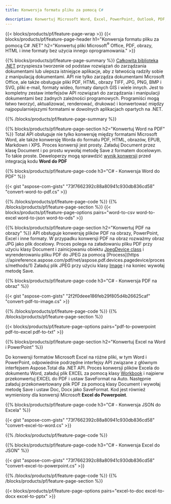 ```yaml
---
title: Konwersja formatu pliku za pomocą C# 

description: Konwertuj Microsoft Word, Excel, PowerPoint, Outlook, PDF, HTML, obrazy 3D, diagramy, formaty wideo i wiele innych popularnych plików za pomocą zaledwie kilku linijek kodu C#.
---
```


{{< blocks/products/pf/feature-page-wrap >}}
{{< blocks/products/pf/feature-page-header h1="Konwersja formatu pliku za pomocą C# .NET" h2="Konwertuj pliki Microsoft<sup>&reg;</sup> Office, PDF, obrazy, HTML i inne formaty bez użycia innego oprogramowania." >}}

{{% blocks/products/pf/feature-page-summary %}}
[Całkowita biblioteka .NET](https://products.aspose.com/total/net/) przyspiesza tworzenie od podstaw rozwiązań do zarządzania dokumentami lub ulepsza istniejące aplikacje, aby z łatwością radziły sobie z manipulacją dokumentami. API nie tylko zarządza dokumentami Microsoft Office, ale także obsługuje pliki PDF, HTML, obrazy TIFF, JPG, PNG, BMP i SVG, pliki e-mail, formaty wideo, formaty danych GIS i wiele innych. Jest to kompletny zestaw interfejsów API rozwiązań do zarządzania i manipulacji dokumentami bez żadnych zależności programowych. Programiści mogą łatwo tworzyć, aktualizować, renderować, drukować i konwertować między najpopularniejszymi formatami w dowolnych aplikacjach opartych na .NET.

{{% /blocks/products/pf/feature-page-summary  %}}

{{% blocks/products/pf/feature-page-section  h2="Konwertuj Word na PDF" %}}
Total API obsługuje nie tylko konwersję między formatami Microsoft Word, ale także konwersję Worda do formatu PDF, HTML, obrazów, EPUB, Markdown i XPS. Proces konwersji jest prosty. Załaduj Document przez klasę Document i po prostu wywołaj metodę Save z formatem docelowym. To takie proste. Deweloperzy mogą sprawdzić [wynik konwersji](https://products.aspose.com/words/net/conversion/word-to-pdf/) przed integracją kodu **Word do PDF**


{{% blocks/products/pf/feature-page-code h3="C# - Konwersja Word do PDF" %}}

{{< gist "aspose-com-gists" "73f7662392c88a80941c930db836cd58" "convert-word-to-pdf.cs" >}}

{{% /blocks/products/pf/feature-page-code  %}}
{{% /blocks/products/pf/feature-page-section %}}
{{< blocks/products/pf/feature-page-options pairs="word-to-csv word-to-excel word-to-json word-to-ods" >}}


{{% blocks/products/pf/feature-page-section  h2="Konwertuj PDF na obrazy" %}}
API obsługuje konwersję plików PDF na obrazy, PowerPoint, Excel i inne formaty. W przypadku konwersji PDF na obraz rozważmy obraz JPG jako plik docelowy. Proces polega na załadowaniu pliku PDF przy użyciu klasy Document i zainicjowaniu obiektu [JpegDevice class](https://reference.aspose.com/pdf/net/aspose.pdf.devices/jpegdevice) i wyrenderowaniu pliku PDF do JPEG za pomocą [Process](https ://apireference.aspose.com/pdf/net/aspose.pdf.devices.pagedevice/process/methods/1)
Załaduj plik JPEG przy użyciu klasy [Image](https://reference.aspose.com/imaging/net/aspose.imaging/image) i na koniec wywołaj metodę Save.

{{% blocks/products/pf/feature-page-code h3="C# - Konwersja PDF na obraz" %}}

{{< gist "aspose-com-gists" "2f2f0deee186feb29f805d4b26625caf" "convert-pdf-to-image.cs" >}}


{{% /blocks/products/pf/feature-page-code  %}}
{{% /blocks/products/pf/feature-page-section %}}

{{< blocks/products/pf/feature-page-options pairs="pdf-to-powerpoint pdf-to-excel pdf-to-txt" >}}

{{% blocks/products/pf/feature-page-section  h2="Konwertuj Excel na Word i PowerPoint" %}}

Do konwersji formatów Microsoft Excel na różne pliki, w tym Word i PowerPoint, odpowiednie podrzędne interfejsy API związane z głównym interfejsem Aspose.Total dla .NET API. Proces konwersji plików Excela do dokumentu Word, załaduj plik EXCEL za pomocą klasy [Workbook](https://reference.aspose.com/cells/net/aspose.cells/workbook) i najpierw przekonwertuj EXCEL do PDF i ustaw SaveFormat na Auto. Następnie załaduj przekonwertowany plik PDF za pomocą klasy Document i wywołaj metodę Save i ustaw Doc, Docx jako SaveFormat. Kod jest również wymieniony dla konwersji Microsoft **Excel do Powerpoint**.

{{% blocks/products/pf/feature-page-code h3="C# - Konwersja JSON do Excela" %}}

{{< gist "aspose-com-gists" "73f7662392c88a80941c930db836cd58" "convert-excel-to-word.cs" >}}

{{% /blocks/products/pf/feature-page-code %}}

{{% blocks/products/pf/feature-page-code h3="C# - Konwersja Excel do JSON" %}}

{{< gist "aspose-com-gists" "73f7662392c88a80941c930db836cd58" "convert-excel-to-powerpoint.cs" >}}

{{% /blocks/products/pf/feature-page-code %}}
{{% /blocks/products/pf/feature-page-section %}}

{{< blocks/products/pf/feature-page-options pairs="excel-to-doc excel-to-docx excel-to-pptx" >}}